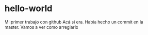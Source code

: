 # hello-world
Mi primer trabajo con github
Acá si era. Había hecho un commit en la master. Vamos a ver como arreglarlo
